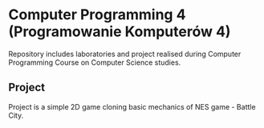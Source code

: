 # Computer Programming 4 (Programowanie Komputerów 4)
Repository includes laboratories and project realised during Computer Programming Course on Computer Science studies.

## Project
Project is a simple 2D game cloning basic mechanics of NES game - Battle City.
